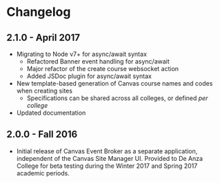 # Changelog

## 2.1.0 - April 2017

- Migrating to Node v7+ for async/await syntax
	- Refactored Banner event handling for async/await
	- Major refactor of the create course websocket action
	- Added JSDoc plugin for async/await syntax
- New template-based generation of Canvas course names and codes when creating sites
	- Specifications can be shared across all colleges, or defined _per college_
- Updated documentation

## 2.0.0 - Fall 2016

- Initial release of Canvas Event Broker as a separate application, independent of the Canvas Site Manager UI. Provided to De Anza College for beta testing during the Winter 2017 and Spring 2017 academic periods.